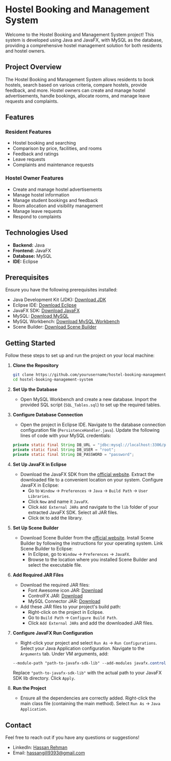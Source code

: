 # Hostel Booking and Management System

Welcome to the Hostel Booking and Management System project! This system is developed using Java and JavaFX, with MySQL as the database, providing a comprehensive hostel management solution for both residents and hostel owners.

## Project Overview
The Hostel Booking and Management System allows residents to book hostels, search based on various criteria, compare hostels, provide feedback, and more. Hostel owners can create and manage hostel advertisements, handle bookings, allocate rooms, and manage leave requests and complaints.

## Features

### Resident Features
- Hostel booking and searching
- Comparison by price, facilities, and rooms
- Feedback and ratings
- Leave requests
- Complaints and maintenance requests

### Hostel Owner Features
- Create and manage hostel advertisements
- Manage hostel information
- Manage student bookings and feedback
- Room allocation and visibility management
- Manage leave requests
- Respond to complaints

## Technologies Used
- **Backend:** Java
- **Frontend:** JavaFX
- **Database:** MySQL
- **IDE:** Eclipse

## Prerequisites
Ensure you have the following prerequisites installed:
- Java Development Kit (JDK): [Download JDK](https://www.oracle.com/java/technologies/javase-jdk11-downloads.html)
- Eclipse IDE: [Download Eclipse](https://www.eclipse.org/downloads/)
- JavaFX SDK: [Download JavaFX](https://openjfx.io/)
- MySQL: [Download MySQL](https://dev.mysql.com/downloads/)
- MySQL Workbench: [Download MySQL Workbench](https://dev.mysql.com/downloads/workbench/)
- Scene Builder: [Download Scene Builder](https://gluonhq.com/products/scene-builder/)

## Getting Started
Follow these steps to set up and run the project on your local machine:

1. **Clone the Repository**
    ```bash
    git clone https://github.com/yourusername/hostel-booking-management-system.git
    cd hostel-booking-management-system
    ```

2. **Set Up the Database**
    - Open MySQL Workbench and create a new database. Import the provided SQL script (`SQL_Tables.sql`) to set up the required tables.

3. **Configure Database Connection**
    - Open the project in Eclipse IDE. Navigate to the database connection configuration file (`PersistenceHandler.java`). Update the following lines of code with your MySQL credentials:
    ```java
    private static final String DB_URL = "jdbc:mysql://localhost:3306/project_hms";
    private static final String DB_USER = "root";
    private static final String DB_PASSWORD = "password";
    ```

4. **Set Up JavaFX in Eclipse**
    - Download the JavaFX SDK from the [official website](https://openjfx.io/). Extract the downloaded file to a convenient location on your system. Configure JavaFX in Eclipse:
        - Go to `Window` -> `Preferences` -> `Java` -> `Build Path` -> `User Libraries`.
        - Click `New` and name it `JavaFX`.
        - Click `Add External JARs` and navigate to the `lib` folder of your extracted JavaFX SDK. Select all JAR files.
        - Click `OK` to add the library.

5. **Set Up Scene Builder**
    - Download Scene Builder from the [official website](https://gluonhq.com/products/scene-builder/). Install Scene Builder by following the instructions for your operating system. Link Scene Builder to Eclipse:
        - In Eclipse, go to `Window` -> `Preferences` -> `JavaFX`.
        - Browse to the location where you installed Scene Builder and select the executable file.

6. **Add Required JAR Files**
    - Download the required JAR files:
        - Font Awesome icon JAR: [Download](https://jar-download.com/artifacts/de.jensd/fontawesomefx/8.9)
        - ControlFX JAR: [Download](https://jar-download.com/artifacts/org.controlsfx/controlsfx/11.1.0)
        - MySQL Connector JAR: [Download](https://dev.mysql.com/downloads/connector/j/8.0.html)
    - Add these JAR files to your project's build path:
        - Right-click on the project in Eclipse.
        - Go to `Build Path` -> `Configure Build Path`.
        - Click `Add External JARs` and add the downloaded JAR files.

7. **Configure JavaFX Run Configuration**
    - Right-click your project and select `Run As` -> `Run Configurations`. Select your Java Application configuration. Navigate to the `Arguments` tab. Under VM arguments, add:
    ```css
    --module-path "path-to-javafx-sdk-lib" --add-modules javafx.controls,javafx.fxml
    ```
    Replace `"path-to-javafx-sdk-lib"` with the actual path to your JavaFX SDK lib directory. Click `Apply`.

8. **Run the Project**
    - Ensure all the dependencies are correctly added. Right-click the main class file (containing the main method). Select `Run As` -> `Java Application`.

## Contact
Feel free to reach out if you have any questions or suggestions!
- LinkedIn: [Hassan Rehman](https://www.linkedin.com/in/hassan-gill-41179a2a1/)
- Email: [hassangill9393@gmail.com](mailto:hassangill9393@gmail.com)
